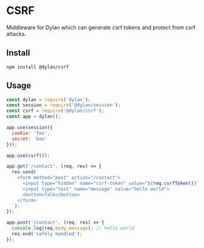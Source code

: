 # CSRF

Middleware for Dylan which can generate csrf tokens and protect from csrf attacks.

## Install

`npm install @dylan/csrf`

## Usage

``` js
const dylan = require('dylan');
const session = require('@dylan/session');
const csrf = require('@dylan/csrf');
const app = dylan();

app.use(session({
  cookie: 'foo',
  secret: 'boo'
}));

app.use(csrf());

app.get('/contact', (req, res) => {
  res.send(`
    <form method="post" action="/contact">
      <input type="hidden" name="csrf-token" value="${req.csrfToken()}">
      <input type="text" name="message" value="hello world">
      <button>Talk</button>
    </form>
  `);
});

app.post('/contact', (req, res) => {
  console.log(req.body.message); // hello world
  res.end('safely handled');
});
```
